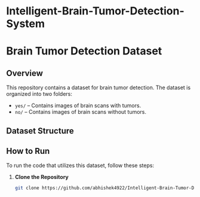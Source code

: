 # Intelligent-Brain-Tumor-Detection-System

# Brain Tumor Detection Dataset

## Overview

This repository contains a dataset for brain tumor detection. The dataset is organized into two folders:

- `yes/` – Contains images of brain scans with tumors.
- `no/` – Contains images of brain scans without tumors.

## Dataset Structure


## How to Run

To run the code that utilizes this dataset, follow these steps:

1. **Clone the Repository**

   ```bash
   git clone https://github.com/abhishek4922/Intelligent-Brain-Tumor-Detection.git

   
